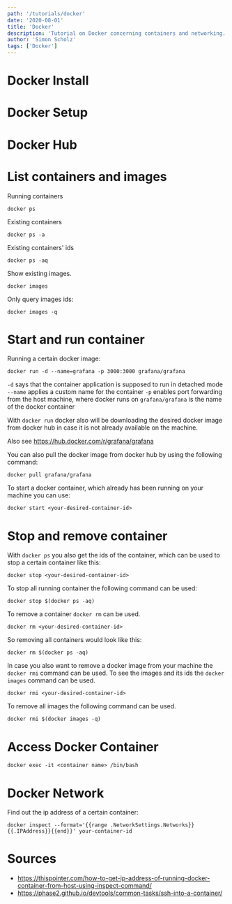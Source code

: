 ```yaml
---
path: '/tutorials/docker'
date: '2020-08-01'
title: 'Docker'
description: 'Tutorial on Docker concerning containers and networking.'
author: 'Simon Scholz'
tags: ['Docker']
---
```


# Docker Install

# Docker Setup

# Docker Hub

# List containers and images

Running containers

```shell
docker ps
```

Existing containers

```shell
docker ps -a
```

Existing containers' ids

```shell
docker ps -aq
```

Show existing images.

```shell
docker images
```

Only query images ids:

```shell
docker images -q
```

# Start and run container

Running a certain docker image:

```shell
docker run -d --name=grafana -p 3000:3000 grafana/grafana
```

`-d` says that the container application is supposed to run in detached mode
`--name` applies a custom name for the container
`-p` enables port forwarding from the host machine, where docker runs on
`grafana/grafana` is the name of the docker container

With `docker run` docker also will be downloading the desired docker image from docker hub in case it is not already available on the machine.

Also see https://hub.docker.com/r/grafana/grafana

You can also pull the docker image from docker hub by using the following command:

```shell
docker pull grafana/grafana
```

To start a docker container, which already has been running on your machine you can use:

```shell
docker start <your-desired-container-id>
```

# Stop and remove container

With `docker ps` you also get the ids of the container, which can be used to stop a certain container like this:

```shell
docker stop <your-desired-container-id>
```

To stop all running container the following command can be used:

```shell
docker stop $(docker ps -aq)
```

To remove a container `docker rm` can be used.

```shell
docker rm <your-desired-container-id>
```

So removing all containers would look like this:

```shell
docker rm $(docker ps -aq)
```

In case you also want to remove a docker image from your machine the `docker rmi` command can be used.
To see the images and its ids the `docker images` command can be used.

```shell
docker rmi <your-desired-container-id>
```

To remove all images the following command can be used.

```shell
docker rmi $(docker images -q)
```

# Access Docker Container

```shell
docker exec -it <container name> /bin/bash
```

# Docker Network

Find out the ip address of a certain container:

```shell
docker inspect --format='{{range .NetworkSettings.Networks}}{{.IPAddress}}{{end}}' your-container-id
```

# Sources

- https://thispointer.com/how-to-get-ip-address-of-running-docker-container-from-host-using-inspect-command/
- https://phase2.github.io/devtools/common-tasks/ssh-into-a-container/

